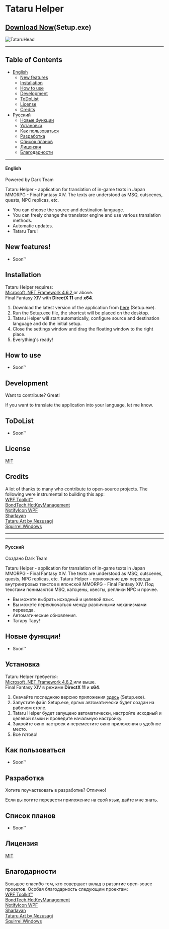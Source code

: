 # Tataru Helper
[Download Now](https://github.com/NightlyRevenger/TataruHelper/releases/latest)(Setup.exe) 
-
![TataruHead](https://i.imgur.com/dBckVf5.png)  


---
## Table of Contents
* [English](#english)
   * [New features](#new-features)
   * [Installation](#installation)
   * [How to use](#how-to-use)
   * [Development](#development)
   * [ToDoList](#todolist)
   * [License](#license)  
   * [Credits](#credits)  
* [Русский](#русский)
   * [Новые функции](#новые-функции)
   * [Установка](#установка)
   * [Как пользоваться]()
   * [Разработка](#как-пользоваться)
   * [Список планов](#список-планов)
   * [Лицензия](#лицензия)  
   * [Благодарности](#благодарности)
---

#### English
Powered by Dark Team

Tataru Helper - application for translation of in-game texts in Japan MMORPG - Final Fantasy XIV. The texts are understood as MSQ, cutscenes, quests, NPC replicas, etc.

  - You can choose the source and destination language.
  - You can freely change the translator engine and use various translation methods.
  - Automatic updates.
  - Tataru Taru!

## New features!

  - Soon™


## Installation

Tataru Helper requires:  
[Microsoft .NET Framework 4.6.2 ](https://www.microsoft.com/net/download/dotnet-framework-runtime)or above.   
Final Fantasy XIV with **DirectX 11** and **x64**.

1. Download the latest version of the application from [here](https://github.com/NightlyRevenger/TataruHelper/releases/latest) (Setup.exe).
2. Run the Setup.exe file, the shortcut will be placed on the desktop.
3. Tataru Helper will start automatically, configure source and destination language and do the initial setup.
4. Close the settings window and drag the floating window to the right place.
4. Everything's ready!

## How to use
- Soon™

## Development

Want to contribute? Great!

If you want to translate the application into your language, let me know.



## ToDoList

 - Soon™

## License

[MIT](/LICENSE)

## Credits

A lot of thanks to many who contribute to open-source projects. The following were instrumental to building this app:  
[WPF Toolkit™](https://github.com/xceedsoftware/wpftoolkit)  
[BondTech.HotKeyManagement](https://github.com/bondtech/HotKey-Manager-for-WinForm-and-WPF-Apps)  
[NotifyIcon WPF](https://bitbucket.org/hardcodet/notifyicon-wpf/)  
[Sharlayan](https://github.com/FFXIVAPP/sharlayan)  
[Tataru Art by Nezusagi](https://www.deviantart.com/nezusagi)  
[Squirrel.Windows](https://github.com/Squirrel/Squirrel.Windows)

---
---

#### Русский
Создано Dark Team

Tataru Helper - application for translation of in-game texts in Japan MMORPG - Final Fantasy XIV. The texts are understood as MSQ, cutscenes, quests, NPC replicas, etc.
Tataru Helper - приложение для перевода внутриигровых текстов в японской MMORPG - Final Fantasy XIV. Под текстами понимаются MSQ, катсцены, квесты, реплики NPC и прочее.

  - Вы можете выбрать исходный и целевой язык.
  - Вы можете переключаться между различными механизмами перевода. 
  - Автоматические обновления.
  - Татару Тару!

## Новые функции!

  - Soon™


## Установка

Tataru Helper требуется:  
[Microsoft .NET Framework 4.6.2 ](https://www.microsoft.com/net/download/dotnet-framework-runtime)или выше.  
Final Fantasy XIV в режиме **DirectX 11** и **x64**.

1. Скачайте последнюю версию приложения [здесь](https://github.com/NightlyRevenger/TataruHelper/releases/latest) (Setup.exe).
2. Запустите файл Setup.exe, ярлык автоматически будет создан на рабочем столе.
3. Tataru Helper будет запущено автоматически, настройте исходный и целевой языки и проведите начальную настройку.
4. Закройте окно настроек и переместите окно приложения в удобное место.
4. Всё готово!

## Как пользоваться
- Soon™

## Разработка

Хотите поучаствовать в разработке? Отлично!

Если вы хотите перевести приложение на свой язык, дайте мне знать.


## Список планов

 - Soon™

## Лицензия

[MIT](/LICENSE)

## Благодарности

Большое спасибо тем, кто совершает вклад в развитие open-souce проектов. Особая благодарность следующим проектам:  
[WPF Toolkit™](https://github.com/xceedsoftware/wpftoolkit)  
[BondTech.HotKeyManagement](https://github.com/bondtech/HotKey-Manager-for-WinForm-and-WPF-Apps)  
[NotifyIcon WPF](https://bitbucket.org/hardcodet/notifyicon-wpf/)  
[Sharlayan](https://github.com/FFXIVAPP/sharlayan)  
[Tataru Art by Nezusagi](https://www.deviantart.com/nezusagi)  
[Squirrel.Windows](https://github.com/Squirrel/Squirrel.Windows)


